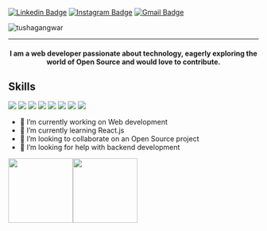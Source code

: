 [![Linkedin Badge](https://img.shields.io/badge/tusha-gangwar-30302f?style=flat&logo=linkedin)](https://www.linkedin.com/in/tusha-gangwar-a501b623)
[![Instagram Badge](https://img.shields.io/badge/@tusha_gangwar-30302f?style=flat&logo=instagram&logoColor=pink)](https://instagram.com/tusha_gangwar)
[![Gmail Badge](https://img.shields.io/badge/tushagangwar@gmail.com-30302f?style=flat&logo=Gmail&logoColor=white)](mailto:tushagangwar@gmail.com)
<p align="left"> <img src="https://komarev.com/ghpvc/?username=tushagangwar" alt="tushagangwar" /> </p>

---

#### <p align="center">I am a web developer passionate about technology, eagerly exploring the world of Open Source and would love to contribute.</p>

## Skills

<p> <img src="https://img.shields.io/badge/HTML-239120?style=for-the-badge&logo=html5&logoColor=white"/> <img src="https://img.shields.io/badge/CSS-239120?&style=for-the-badge&logo=css3&logoColor=white"/> <img src="https://img.shields.io/badge/JavaScript-F7DF1E?style=for-the-badge&logo=javascript&logoColor=black"/> <img src="https://img.shields.io/badge/React-20232A?style=for-the-badge&logo=react&logoColor=61DAFB"/> <img src="https://img.shields.io/badge/C-00599C?style=for-the-badge&logo=c&logoColor=white"/> <img src="https://img.shields.io/badge/C%2B%2B-00599C?style=for-the-badge&logo=c%2B%2B&logoColor=white"/> <img src="https://img.shields.io/badge/Bootstrap-563D7C?style=for-the-badge&logo=bootstrap&logoColor=white"/> <img src="https://img.shields.io/badge/Netlify-00C7B7?style=for-the-badge&logo=netlify&logoColor=white"/> 
</p>

- 🔭 I’m currently working on Web development
- 🌱 I’m currently learning React.js
- 👯 I’m looking to collaborate on an Open Source project
- 🤔 I’m looking for help with backend development



<!--<details open>
<img height="180em" src="https://github-readme-stats.vercel.app/api?username=tushagangwar&show_icons=true&hide_border=true&&count_private=true&include_all_commits=true" />
<img height="180em" src="https://github-readme-stats.vercel.app/api/top-langs/?username=tushagangwar&exclude_repo=KNN-Image-Classification&show_icons=true&hide_border=true&layout=compact&langs_count=8"/>
 </details>-->
 
 <img align="" height='130px' src="https://github-readme-stats.vercel.app/api?username=tushagangwar&hide_title=true&show_icons=true&include_all_commits=true&line_height=21&bg_color=0,EC6C6C,FFD479,FFFC79,73FA79&theme=graywhite" /><img align="" height='130px' src="https://github-readme-stats.vercel.app/api/top-langs/?username=tushagangwar&hide_title=true&layout=compact&bg_color=0,73FA79,73FDFF,D783FF&theme=graywhite" />

